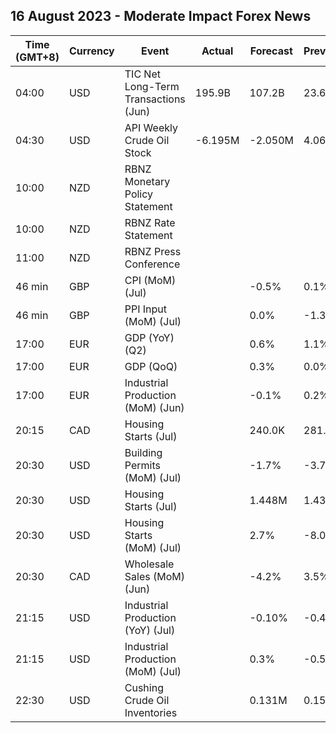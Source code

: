 ## 16 August 2023 - Moderate Impact Forex News

| Time (GMT+8) | Currency | Event | Actual | Forecast | Previous |
|------|----------|-------|--------|----------|----------|
| 04:00 | USD | TIC Net Long-Term Transactions (Jun) | 195.9B | 107.2B | 23.6B |
| 04:30 | USD | API Weekly Crude Oil Stock | -6.195M | -2.050M | 4.067M |
| 10:00 | NZD | RBNZ Monetary Policy Statement |  |  |  |
| 10:00 | NZD | RBNZ Rate Statement |  |  |  |
| 11:00 | NZD | RBNZ Press Conference |  |  |  |
| 46 min | GBP | CPI (MoM) (Jul) |  | -0.5% | 0.1% |
| 46 min | GBP | PPI Input (MoM) (Jul) |  | 0.0% | -1.3% |
| 17:00 | EUR | GDP (YoY) (Q2) |  | 0.6% | 1.1% |
| 17:00 | EUR | GDP (QoQ) |  | 0.3% | 0.0% |
| 17:00 | EUR | Industrial Production (MoM) (Jun) |  | -0.1% | 0.2% |
| 20:15 | CAD | Housing Starts (Jul) |  | 240.0K | 281.4K |
| 20:30 | USD | Building Permits (MoM) (Jul) |  | -1.7% | -3.7% |
| 20:30 | USD | Housing Starts (Jul) |  | 1.448M | 1.434M |
| 20:30 | USD | Housing Starts (MoM) (Jul) |  | 2.7% | -8.0% |
| 20:30 | CAD | Wholesale Sales (MoM) (Jun) |  | -4.2% | 3.5% |
| 21:15 | USD | Industrial Production (YoY) (Jul) |  | -0.10% | -0.43% |
| 21:15 | USD | Industrial Production (MoM) (Jul) |  | 0.3% | -0.5% |
| 22:30 | USD | Cushing Crude Oil Inventories |  | 0.131M | 0.159M |
